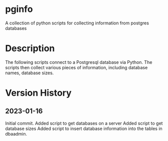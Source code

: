 # pginfo
A collection of python scripts for collecting information from postgres databases

# Description
The following scripts connect to a Postgresql database via Python. The scripts then collect various pieces of information, including database names, database sizes.

# Version History
## 2023-01-16
Initial commit.
Added script to get databases on a server
Added script to get database sizes
Added script to insert database information into the tables in dbaadmin.